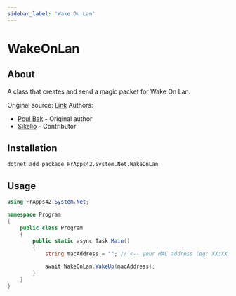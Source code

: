 ```yaml
---
sidebar_label: 'Wake On Lan'
---
```


# WakeOnLan

## About
A class that creates and send a magic packet for Wake On Lan.

Original source: [Link](https://stackoverflow.com/a/58043033)
Authors:
* [Poul Bak](https://stackoverflow.com/users/5741643/poul-bak) - Original author
* [Sikelio](https://github.com/Sikelio) - Contributor

## Installation

```
dotnet add package FrApps42.System.Net.WakeOnLan
```

## Usage
```cs title="Program.cs"
using FrApps42.System.Net;

namespace Program
{
    public class Program
    {
        public static async Task Main()
        {
            string macAddress = ""; // <-- your MAC address (eg: XX:XX:XX:XX:XX:XX or XX-XX-XX-XX-XX-XX)

            await WakeOnLan.WakeUp(macAddress);
        }
    }
}
```
